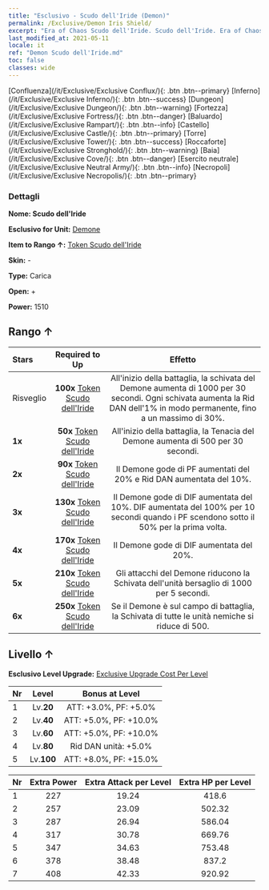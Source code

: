 ```yaml
---
title: "Esclusivo - Scudo dell'Iride (Demon)"
permalink: /Exclusive/Demon Iris Shield/
excerpt: "Era of Chaos Scudo dell'Iride. Scudo dell'Iride. Era of Chaos Esclusivo Scudo dell'Iride. Demone Esclusivo."
last_modified_at: 2021-05-11
locale: it
ref: "Demon Scudo dell'Iride.md"
toc: false
classes: wide
---
```

 [Confluenza](/it/Exclusive/Exclusive Conflux/){: .btn .btn--primary} [Inferno](/it/Exclusive/Exclusive Inferno/){: .btn .btn--success} [Dungeon](/it/Exclusive/Exclusive Dungeon/){: .btn .btn--warning} [Fortezza](/it/Exclusive/Exclusive Fortress/){: .btn .btn--danger} [Baluardo](/it/Exclusive/Exclusive Rampart/){: .btn .btn--info} [Castello](/it/Exclusive/Exclusive Castle/){: .btn .btn--primary} [Torre](/it/Exclusive/Exclusive Tower/){: .btn .btn--success} [Roccaforte](/it/Exclusive/Exclusive Stronghold/){: .btn .btn--warning} [Baia](/it/Exclusive/Exclusive Cove/){: .btn .btn--danger} [Esercito neutrale](/it/Exclusive/Exclusive Neutral Army/){: .btn .btn--info} [Necropoli](/it/Exclusive/Exclusive Necropolis/){: .btn .btn--primary} 

### Dettagli
 **Nome: Scudo dell'Iride** 

 **Esclusivo for Unit:** [Demone](/it/units/Demon/) 

 **Item to Rango ↑:** [Token Scudo dell'Iride](/ItemsIT/con_913/)

 **Skin:** -

 **Type:** Carica

 **Open:** +

 **Power:** 1510

## Rango ↑

  |     Stars    |  Required to Up | Effetto |
  |:-------------|:---------------:|:---------------:|
  |  Risveglio  | **100x** [Token Scudo dell'Iride](/ItemsIT/con_913/) | All'inizio della battaglia, la schivata del Demone aumenta di 1000 per 30 secondi. Ogni schivata aumenta la Rid DAN dell'1% in modo permanente, fino a un massimo di 30%. |
  | **1x** <i class="fas fa-star"/> | **50x** [Token Scudo dell'Iride](/ItemsIT/con_913/) | All'inizio della battaglia, la Tenacia del Demone aumenta di 500 per 30 secondi. |
  | **2x** <i class="fas fa-star"/> | **90x** [Token Scudo dell'Iride](/ItemsIT/con_913/) | Il Demone gode di PF aumentati del 20% e Rid DAN aumentata del 10%. |
  | **3x** <i class="fas fa-star"/> | **130x** [Token Scudo dell'Iride](/ItemsIT/con_913/) | Il Demone gode di DIF aumentata del 10%. DIF aumentata del 100% per 10 secondi quando i PF scendono sotto il 50% per la prima volta. |
  | **4x** <i class="fas fa-star"/> | **170x** [Token Scudo dell'Iride](/ItemsIT/con_913/) | Il Demone gode di DIF aumentata del 20%. |
  | **5x** <i class="fas fa-star"/> | **210x** [Token Scudo dell'Iride](/ItemsIT/con_913/) | Gli attacchi del Demone riducono la Schivata dell'unità bersaglio di 1000 per 5 secondi. |
  | **6x** <i class="fas fa-star"/> | **250x** [Token Scudo dell'Iride](/ItemsIT/con_913/) | Se il Demone è sul campo di battaglia, la Schivata di tutte le unità nemiche si riduce di 500. |


## Livello ↑
 **Esclusivo Level Upgrade:** [Exclusive Upgrade Cost Per Level](/Exclusive/ExclusiveUpgradeCostPerLevel/)

  |  Nr  |   Level  | Bonus at Level |
  |:-----|:--------:|:--------------:|
  | 1 | Lv.**20** | ATT: +3.0%, PF: +5.0% |
  | 2 | Lv.**40** | ATT: +5.0%, PF: +10.0% |
  | 3 | Lv.**60** | ATT: +5.0%, PF: +10.0% |
  | 4 | Lv.**80** | Rid DAN unità: +5.0% |
  | 5 | Lv.**100** | ATT: +8.0%, PF: +15.0% |


  |  Nr  |  Extra Power | Extra Attack per Level | Extra HP per Level |
  |:-----|:--------:|:--------:|:--------:|
  | 1 | 227 | 19.24 | 418.6 |
  | 2 | 257 | 23.09 | 502.32 |
  | 3 | 287 | 26.94 | 586.04 |
  | 4 | 317 | 30.78 | 669.76 |
  | 5 | 347 | 34.63 | 753.48 |
  | 6 | 378 | 38.48 | 837.2 |
  | 7 | 408 | 42.33 | 920.92 |


